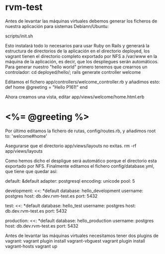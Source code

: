 # rvm-test

Antes de levantar las máquinas virtuales debemos generar los ficheros de nuestra aplicación para sistemas Debiann/Ubuntu:

scripts/init.sh

Esto instalará todo lo necesarios para usar Ruby on Rails y generará la estructura de directorios de la aplicación en el directorio deployed, los vagrant tienen el directorio completo exportado por NFS a /var/www en la máquina de la aplicación, es decir, que los despliegues serán automáticos.
Para generar nuestro "hello world" primero tenemos que crearnos un controlador:
cd deployed/hello/; rails generate controller welcome

Editamos el fichero app/controllers/welcome_controller.rb y añadimos esto:
def home
    @greeting = "Hello P161!"
end

Ahora creamos una vista, editar app/views/welcome/home.html.erb
<h1><%= @greeting %></h1>

Por último editamos la fichero de rutas, config/routes.rb, y añadimos
root to: 'welcome#home'

Asegurarse que el directorio app/views/layouts no exitas.
rm -rf app/views/layouts

Como hemos dicho el despligue será automático porque el directorio esta exportado por NFS.
Finalmente editamos el fichero config/database.yml, que tiene que quedar así:

default: &default
  adapter: postgresql
  encoding: unicode
  pool: 5

development:
  <<: *default
  database: hello_development
  username: postgres
  host: db.dev.rvm-test.es
  port: 5432

test:
  <<: *default
  database: hello_test
  username: postgres
  host: db.dev.rvm-test.es
  port: 5432

production:
  <<: *default
  database: hello_production
  username: postgres
  host: db.dev.rvm-test.es
  port: 5432


Antes de levantar las máquinas virtuales necesitamos tener dos plugins de vagrant:
vagrant plugin install vagrant-vbguest
vagrant plugin install vagrant-hosts
vagrant up



